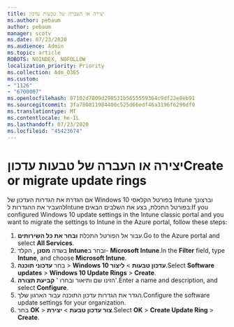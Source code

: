 ```yaml
---
title: יצירה או העברה של טבעות עדכון
ms.author: pebaum
author: pebaum
manager: scotv
ms.date: 07/23/2020
ms.audience: Admin
ms.topic: article
ROBOTS: NOINDEX, NOFOLLOW
localization_priority: Priority
ms.collection: Adm_O365
ms.custom:
- "1126"
- "6700007"
ms.openlocfilehash: 87102d7809d298531b5655559364c9df22e8eb91
ms.sourcegitcommit: 3fa780811984400c525d66edf46a3196f6290df0
ms.translationtype: MT
ms.contentlocale: he-IL
ms.lasthandoff: 07/23/2020
ms.locfileid: "45423674"
---
```

# <a name="create-or-migrate-update-rings"></a><span data-ttu-id="213f1-102">יצירה או העברה של טבעות עדכון</span><span class="sxs-lookup"><span data-stu-id="213f1-102">Create or migrate update rings</span></span>

<span data-ttu-id="213f1-103">אם הגדרת את הגדרות העדכון של Windows 10 בפורטל הקלאסי Intune וברצונך להעביר את ההגדרות לIntune בפורטל התכלת, בצע את השלבים הבאים:</span><span class="sxs-lookup"><span data-stu-id="213f1-103">If you configured Windows 10 update settings in the Intune classic portal and you want to migrate the settings to Intune in the Azure portal, follow these steps:</span></span>

1.  <span data-ttu-id="213f1-104">עבור אל הפורטל התכלת **ובחר את כל השירותים**.</span><span class="sxs-lookup"><span data-stu-id="213f1-104">Go to the Azure portal and select  **All Services**.</span></span>
2.  <span data-ttu-id="213f1-105">בשדה **מסנן** , הקלד **Intune**ובחר ב- **Microsoft Intune**.</span><span class="sxs-lookup"><span data-stu-id="213f1-105">In the  **Filter**  field, type  **Intune**, and choose  **Microsoft Intune**.</span></span>
3.  <span data-ttu-id="213f1-106">בחר **עדכוני תוכנה**   >   **Windows 10 עדכון טבעות**   >   **ליצור**.</span><span class="sxs-lookup"><span data-stu-id="213f1-106">Select  **Software updates**  >  **Windows 10 Update Rings**  >  **Create**.</span></span>
4.  <span data-ttu-id="213f1-107">הזינו שם ותיאור ובחרו ' **קביעת תצורה**'.</span><span class="sxs-lookup"><span data-stu-id="213f1-107">Enter a name and description, and select  **Configure**.</span></span>
5.  <span data-ttu-id="213f1-108">הגדר את הגדרות עדכון התוכנה עבור הארגון שלך.</span><span class="sxs-lookup"><span data-stu-id="213f1-108">Configure the software update settings for your organization.</span></span>
6.  <span data-ttu-id="213f1-109">בחר **OK**  >  **צור עדכון טבעת**  >  **יצירת**.</span><span class="sxs-lookup"><span data-stu-id="213f1-109">Select  **OK** > **Create Update Ring** > **Create**.</span></span>